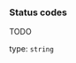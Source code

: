 <!--- This is a generated file, do not edit! -->
<!--- [START maps_http_schema_directionsstatus] -->
<h3 class="schema-object" id="DirectionsStatus">Status codes</h3>

TODO

type: `string`

<!--- [END maps_http_schema_directionsstatus] -->

